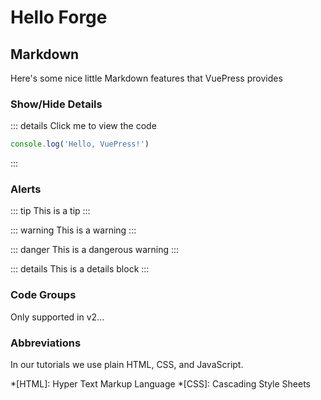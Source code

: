 # Hello Forge

## Markdown

Here's some nice little Markdown features that VuePress provides

### Show/Hide Details

::: details Click me to view the code
```js
console.log('Hello, VuePress!')
```
:::

### Alerts

::: tip
This is a tip
:::

::: warning
This is a warning
:::

::: danger
This is a dangerous warning
:::

::: details
This is a details block
:::

### Code Groups

Only supported in v2...

### Abbreviations

In our tutorials we use plain HTML, CSS, and JavaScript.

*[HTML]: Hyper Text Markup Language
*[CSS]: Cascading Style Sheets
